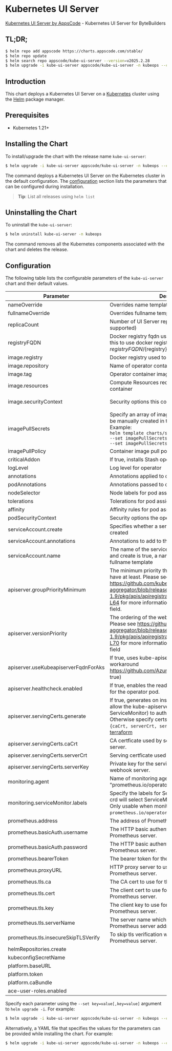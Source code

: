 # Kubernetes UI Server

[Kubernetes UI Server by AppsCode](https://github.com/kubeops/ui-server) - Kubernetes UI Server for ByteBuilders

## TL;DR;

```bash
$ helm repo add appscode https://charts.appscode.com/stable/
$ helm repo update
$ helm search repo appscode/kube-ui-server --version=v2025.2.28
$ helm upgrade -i kube-ui-server appscode/kube-ui-server -n kubeops --create-namespace --version=v2025.2.28
```

## Introduction

This chart deploys a Kubernetes UI Server on a [Kubernetes](http://kubernetes.io) cluster using the [Helm](https://helm.sh) package manager.

## Prerequisites

- Kubernetes 1.21+

## Installing the Chart

To install/upgrade the chart with the release name `kube-ui-server`:

```bash
$ helm upgrade -i kube-ui-server appscode/kube-ui-server -n kubeops --create-namespace --version=v2025.2.28
```

The command deploys a Kubernetes UI Server on the Kubernetes cluster in the default configuration. The [configuration](#configuration) section lists the parameters that can be configured during installation.

> **Tip**: List all releases using `helm list`

## Uninstalling the Chart

To uninstall the `kube-ui-server`:

```bash
$ helm uninstall kube-ui-server -n kubeops
```

The command removes all the Kubernetes components associated with the chart and deletes the release.

## Configuration

The following table lists the configurable parameters of the `kube-ui-server` chart and their default values.

|              Parameter               |                                                                                                                                                                         Description                                                                                                                                                                          |                                                                                            Default                                                                                             |
|--------------------------------------|--------------------------------------------------------------------------------------------------------------------------------------------------------------------------------------------------------------------------------------------------------------------------------------------------------------------------------------------------------------|------------------------------------------------------------------------------------------------------------------------------------------------------------------------------------------------|
| nameOverride                         | Overrides name template                                                                                                                                                                                                                                                                                                                                      | <code>""</code>                                                                                                                                                                                |
| fullnameOverride                     | Overrides fullname template                                                                                                                                                                                                                                                                                                                                  | <code>""</code>                                                                                                                                                                                |
| replicaCount                         | Number of UI Server replicas to create (only 1 is supported)                                                                                                                                                                                                                                                                                                 | <code>1</code>                                                                                                                                                                                 |
| registryFQDN                         | Docker registry fqdn used to pull docker images Set this to use docker registry hosted at ${registryFQDN}/${registry}/${image}                                                                                                                                                                                                                               | <code>ghcr.io</code>                                                                                                                                                                           |
| image.registry                       | Docker registry used to pull operator image                                                                                                                                                                                                                                                                                                                  | <code>appscode</code>                                                                                                                                                                          |
| image.repository                     | Name of operator container image                                                                                                                                                                                                                                                                                                                             | <code>kube-ui-server</code>                                                                                                                                                                    |
| image.tag                            | Operator container image tag                                                                                                                                                                                                                                                                                                                                 | <code>""</code>                                                                                                                                                                                |
| image.resources                      | Compute Resources required by the operator container                                                                                                                                                                                                                                                                                                         | <code>{}</code>                                                                                                                                                                                |
| image.securityContext                | Security options this container should run with                                                                                                                                                                                                                                                                                                              | <code>{"allowPrivilegeEscalation":false,"capabilities":{"drop":["ALL"]},"readOnlyRootFilesystem":true,"runAsNonRoot":true,"runAsUser":65534,"seccompProfile":{"type":"RuntimeDefault"}}</code> |
| imagePullSecrets                     | Specify an array of imagePullSecrets. Secrets must be manually created in the namespace. <br> Example: <br> `helm template charts/stash \` <br> `--set imagePullSecrets[0].name=sec0 \` <br> `--set imagePullSecrets[1].name=sec1`                                                                                                                           | <code>[]</code>                                                                                                                                                                                |
| imagePullPolicy                      | Container image pull policy                                                                                                                                                                                                                                                                                                                                  | <code>Always</code>                                                                                                                                                                            |
| criticalAddon                        | If true, installs Stash operator as critical addon                                                                                                                                                                                                                                                                                                           | <code>false</code>                                                                                                                                                                             |
| logLevel                             | Log level for operator                                                                                                                                                                                                                                                                                                                                       | <code>3</code>                                                                                                                                                                                 |
| annotations                          | Annotations applied to operator deployment                                                                                                                                                                                                                                                                                                                   | <code>{}</code>                                                                                                                                                                                |
| podAnnotations                       | Annotations passed to operator pod(s).                                                                                                                                                                                                                                                                                                                       | <code>{}</code>                                                                                                                                                                                |
| nodeSelector                         | Node labels for pod assignment                                                                                                                                                                                                                                                                                                                               | <code>{}</code>                                                                                                                                                                                |
| tolerations                          | Tolerations for pod assignment                                                                                                                                                                                                                                                                                                                               | <code>[]</code>                                                                                                                                                                                |
| affinity                             | Affinity rules for pod assignment                                                                                                                                                                                                                                                                                                                            | <code>{}</code>                                                                                                                                                                                |
| podSecurityContext                   | Security options the operator pod should run with.                                                                                                                                                                                                                                                                                                           | <code>{"fsGroup":65535}</code>                                                                                                                                                                 |
| serviceAccount.create                | Specifies whether a service account should be created                                                                                                                                                                                                                                                                                                        | <code>true</code>                                                                                                                                                                              |
| serviceAccount.annotations           | Annotations to add to the service account                                                                                                                                                                                                                                                                                                                    | <code>{}</code>                                                                                                                                                                                |
| serviceAccount.name                  | The name of the service account to use. If not set and create is true, a name is generated using the fullname template                                                                                                                                                                                                                                       | <code></code>                                                                                                                                                                                  |
| apiserver.groupPriorityMinimum       | The minimum priority the webhook api group should have at least. Please see https://github.com/kubernetes/kube-aggregator/blob/release-1.9/pkg/apis/apiregistration/v1beta1/types.go#L58-L64 for more information on proper values of this field.                                                                                                            | <code>10000</code>                                                                                                                                                                             |
| apiserver.versionPriority            | The ordering of the webhook api inside of the group. Please see https://github.com/kubernetes/kube-aggregator/blob/release-1.9/pkg/apis/apiregistration/v1beta1/types.go#L66-L70 for more information on proper values of this field                                                                                                                         | <code>15</code>                                                                                                                                                                                |
| apiserver.useKubeapiserverFqdnForAks | If true, uses kube-apiserver FQDN for AKS cluster to workaround https://github.com/Azure/AKS/issues/522 (default true)                                                                                                                                                                                                                                       | <code>true</code>                                                                                                                                                                              |
| apiserver.healthcheck.enabled        | If true, enables the readiness and liveliness probes for the operator pod.                                                                                                                                                                                                                                                                                   | <code>false</code>                                                                                                                                                                             |
| apiserver.servingCerts.generate      | If true, generates on install/upgrade the certs that allow the kube-apiserver (and potentially ServiceMonitor) to authenticate operators pods. Otherwise specify certs in `apiserver.servingCerts.{caCrt, serverCrt, serverKey}`. See also: [example terraform](https://github.com/kubeops/installer/blob/master/charts/kube-ui-server/example-terraform.tf) | <code>true</code>                                                                                                                                                                              |
| apiserver.servingCerts.caCrt         | CA certficate used by serving certificate of webhook server.                                                                                                                                                                                                                                                                                                 | <code>""</code>                                                                                                                                                                                |
| apiserver.servingCerts.serverCrt     | Serving certficate used by webhook server.                                                                                                                                                                                                                                                                                                                   | <code>""</code>                                                                                                                                                                                |
| apiserver.servingCerts.serverKey     | Private key for the serving certificate used by webhook server.                                                                                                                                                                                                                                                                                              | <code>""</code>                                                                                                                                                                                |
| monitoring.agent                     | Name of monitoring agent (one of "prometheus.io", "prometheus.io/operator", "prometheus.io/builtin")                                                                                                                                                                                                                                                         | <code>prometheus.io/operator</code>                                                                                                                                                            |
| monitoring.serviceMonitor.labels     | Specify the labels for ServiceMonitor. Prometheus crd will select ServiceMonitor using these labels. Only usable when monitoring agent is `prometheus.io/operator`.                                                                                                                                                                                          | <code>{"monitoring.appscode.com/prometheus":"federated"}</code>                                                                                                                                |
| prometheus.address                   | The address of Prometheus server.                                                                                                                                                                                                                                                                                                                            | <code>""</code>                                                                                                                                                                                |
| prometheus.basicAuth.username        | The HTTP basic authentication username for the Prometheus server.                                                                                                                                                                                                                                                                                            | <code>""</code>                                                                                                                                                                                |
| prometheus.basicAuth.password        | The HTTP basic authentication password for the Prometheus server.                                                                                                                                                                                                                                                                                            | <code>""</code>                                                                                                                                                                                |
| prometheus.bearerToken               | The bearer token for the Prometheus server.                                                                                                                                                                                                                                                                                                                  | <code>""</code>                                                                                                                                                                                |
| prometheus.proxyURL                  | HTTP proxy server to use to connect to the Prometheus server.                                                                                                                                                                                                                                                                                                | <code>""</code>                                                                                                                                                                                |
| prometheus.tls.ca                    | The CA cert to use for the Prometheus server.                                                                                                                                                                                                                                                                                                                | <code>""</code>                                                                                                                                                                                |
| prometheus.tls.cert                  | The client cert to use for communicating with the Prometheus server.                                                                                                                                                                                                                                                                                         | <code>""</code>                                                                                                                                                                                |
| prometheus.tls.key                   | The client key to use for communicating with the Prometheus server.                                                                                                                                                                                                                                                                                          | <code>""</code>                                                                                                                                                                                |
| prometheus.tls.serverName            | The server name which will be used to verify the Prometheus server address.                                                                                                                                                                                                                                                                                  | <code>""</code>                                                                                                                                                                                |
| prometheus.tls.insecureSkipTLSVerify | To skip tls verification when communicating with the Prometheus server.                                                                                                                                                                                                                                                                                      | <code>false</code>                                                                                                                                                                             |
| helmRepositories.create              |                                                                                                                                                                                                                                                                                                                                                              | <code>false</code>                                                                                                                                                                             |
| kubeconfigSecretName                 |                                                                                                                                                                                                                                                                                                                                                              | <code>""</code>                                                                                                                                                                                |
| platform.baseURL                     |                                                                                                                                                                                                                                                                                                                                                              | <code>""</code>                                                                                                                                                                                |
| platform.token                       |                                                                                                                                                                                                                                                                                                                                                              | <code>""</code>                                                                                                                                                                                |
| platform.caBundle                    |                                                                                                                                                                                                                                                                                                                                                              | <code>""</code>                                                                                                                                                                                |
| ace-user-roles.enabled               |                                                                                                                                                                                                                                                                                                                                                              | <code>false</code>                                                                                                                                                                             |


Specify each parameter using the `--set key=value[,key=value]` argument to `helm upgrade -i`. For example:

```bash
$ helm upgrade -i kube-ui-server appscode/kube-ui-server -n kubeops --create-namespace --version=v2025.2.28 --set replicaCount=1
```

Alternatively, a YAML file that specifies the values for the parameters can be provided while
installing the chart. For example:

```bash
$ helm upgrade -i kube-ui-server appscode/kube-ui-server -n kubeops --create-namespace --version=v2025.2.28 --values values.yaml
```

